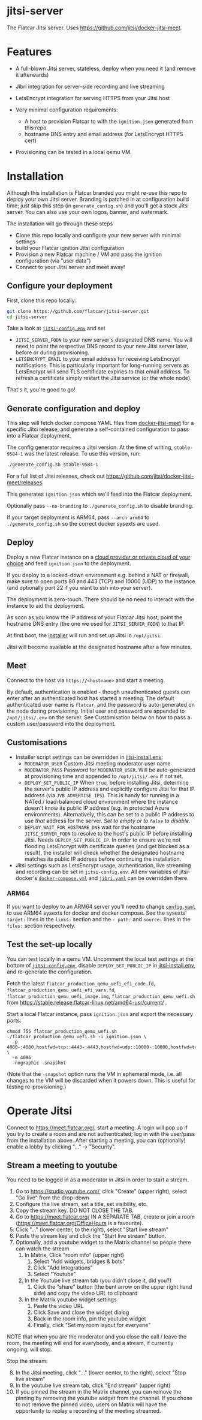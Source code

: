 # jitsi-server

The Flatcar Jitsi server. Uses https://github.com/jitsi/docker-jitsi-meet.

# Features
- A full-blown Jitsi server, stateless, deploy when you need it (and remove it afterwards)
- Jibri integration for server-side recording and live streaming
- LetsEncrypt integration for serving HTTPS from your Jitsi host
- Very minimal configuration requirements:
  - A host to provision Flatcar to with the `ignition.json` generated from this repo
  - hostname DNS entry and email address (for LetsEncrypt HTTPS cert)

- Provisioning can be tested in a local qemu VM.

# Installation

Although this installation is Flatcar branded you might re-use this repo to deploy your own Jitsi server.
Branding is patched in at configuration build time; just skip this step (in `generate_config.sh`)
and you'll get a stock Jitsi server.
You can also use your own logos, banner, and watermark.

The installation will go through these steps
- Clone this repo locally and configure your new server with minimal settings
- build your Flatcar ignition Jitsi configuration
- Provision a new Flatcar machine / VM and pass the ignition configuration (via "user data")
- Connect to your Jitsi server and meet away!

## Configure your deployment

First, clone this repo locally:
```bash
git clone https://github.com/flatcar/jitsi-server.git
cd jitsi-server
```

Take a look at [`jitsi-config.env`](jitsi-config.env) and set
- `JITSI_SERVER_FQDN` to your new server's designated DNS name.
  You will need to point the respective DNS record to your new Jitsi server later,
   before or during provisioning.
- `LETSENCRYPT_EMAIL` to your email address for receiving LetsEncrypt notifications.
  This is particularly important for long-running servers as LetsEncrypt will send
  TLS certificate expiries to that email address.
  To refresh a certificate simply restart the Jitsi service (or the whole node).

That's it, you're good to go!

## Generate configuration and deploy

This step will fetch docker compose YAML files from
[docker-jitsi-meet](https://github.com/jitsi/docker-jitsi-meet)
for a specific Jitsi release, and generate a self-contained configuration to pass
into a Flatcar deployment.

The config generator requires a Jitsi version.
At the time of writing, `stable-9584-1` was the latest release.
To use this version, run:
```bash
./generate_config.sh stable-9584-1
```
For a full list of Jitsi releases, check out
https://github.com/jitsi/docker-jitsi-meet/releases.

This generates `ignition.json` which we'll feed into the Flatcar deployment.

Optionally pass `--no-branding` to `./generate_config.sh` to disable branding.

If your target deployment is ARM64, pass `--arch arm64` to
`./generate_config.sh` so the correct docker sysexts are used.

## Deploy

Deploy a new Flatcar instance on a
[cloud provider or private cloud of your choice](https://www.flatcar.org/docs/latest/installing/cloud/)
and feed `ignition.json` to the deployment.

If you deploy to a locked-down environment e.g. behind a NAT or firewall, make
sure to open ports 80 and 443 (TCP) and 10000 (UDP) to the instance (and
optionally port 22 if you want to ssh into your server).

The deployment is zero-touch.
There should be no need to interact with the instance to aid the deployment.

As soon as you know the IP address of your Flatcar Jitsi host, point the hostname DNS entry
(the one we used for `JITSI_SERVER_FQDN`) to that IP.

At first boot, the [installer](jitsi-install.sh) will run and set up Jitsi in `/opt/jitsi`. 

Jitsi will become available at the designated hostname after a few minutes.

## Meet

Connect to the host via `https://<hostname>` and start a meeting.

By default, authentication is enabled - though unauthenticated guests can enter after
an authenticated host has started a meeting.
The default authenticated user name is `flatcar`, and the password is auto-generated on
the node during provisioning.
Initial user and password are appended to `/opt/jitsi/.env` on the server.
See Customisation below on how to pass a custom user/password into the deployment.

## Customisations

- Installer script settings can be overridden in [jitsi-install.env](jitsi-install.env):
  - `MODERATOR_USER` Custom Jitsi meeting moderator user name
  - `MODERATOR_PASS` Password for `MODERATOR_USER`.
     Will be auto-generated at provisioning time and appended to `/opt/jitsi/.env` if not set.
  - `DEPLOY_SET_PUBLIC_IP` When `true`, before installing Jitsi, determine the server's public IP
     address and explicitly configure Jitsi for that IP address (via `JVB_ADVERTISE_IPS`).
     This is handy for running in a NATed / load-balanced cloud environment where the 
     instance doesn't know its public IP address (e.g. in protected Azure environments).
     Alternatively, this can be set to a public IP address to use _that_ address for the server.
     _Set to empty or to `false` to disable._
  - `DEPLOY_WAIT_FOR_HOSTNAME_DNS` wait for the hostname `JITSI_SERVER_FQDN` to resolve to
    the host's public IP before installing Jitsi. Needs `DEPLOY_SET_PUBLIC_IP`.
    In order to ensure we're not flooding LetsEncrypt with certificate queries (and get blocked as a result), the
    installer will check whether the designated hostname matches its public IP address before
    continuing the installation.
- Jitsi settings such as LetsEncrypt usage, authentication, live streaming and recording can be set in
  `jitsi-config.env`. All env variables of jitsi-docker's
  [`docker-compose.yml`](https://github.com/jitsi/docker-jitsi-meet/blob/master/docker-compose.yml)
  and [`jibri.yaml`](https://github.com/jitsi/docker-jitsi-meet/blob/master/jibri.yml)
  can be overridden there.

### ARM64

If you want to deploy to an ARM64 server you'll need to change [`config.yaml`](config.yaml) to use
ARM64 sysexts for docker and docker compose. See the sysexts' `target:` lines in the `links:` section
and the `- path:` and `source:` lines in the `files:` section respectively.

## Test the set-up locally

You can test locally in a qemu VM.
Uncomment the local test settings at the bottom of [`jitsi-config.env`](jitsi-config.env),
disable `DEPLOY_SET_PUBLIC_IP` in [jitsi-install.env](jitsi-install.env),
and re-generate the configuration.

Fetch the latest `flatcar_production_qemu_uefi_efi_code.fd`,
 `flatcar_production_qemu_uefi_efi_vars.fd`,
 `flatcar_production_qemu_uefi_image.img`,
 `flatcar_production_qemu_uefi.sh` from https://stable.release.flatcar-linux.net/amd64-usr/current/ .

Start a local Flatcar instance, pass `ignition.json` and export the necessary ports:
```
chmod 755 flatcar_production_qemu_uefi.sh
./flatcar_production_qemu_uefi.sh -i ignition.json \
  -p 4080-:4080,hostfwd=tcp::4443-:4443,hostfwd=udp::10000-:10000,hostfwd=tcp::2222 \
  -m 4096
  -nographic -snapshot
```
(Note that the `-snapshot` option runs the VM in ephemeral mode, i.e. all changes to the VM
 will be discarded when it powers down.
 This is useful for testing re-provisioning.)

# Operate Jitsi

Connect to https://meet.flatcar.org/, start a meeting.
A login will pop up if you try to create a room and are not authenticated; log in with the user/pass from the installation above.
After starting a meeting, you can (optionally) enable a lobby by clicking "..." -> "Security".

## Stream a meeting to youtube

You need to be logged in as a moderator in Jitsi in order to start a stream.
1. Go to https://studio.youtube.com/, click "Create" (upper right), select "Go live" from the drop-down
2. Configure the live stream, set a title, set visibility, etc.
3. Copy the stream key. DO NOT CLOSE THE TAB.
4. Go to https://meet.flatcar.org/ IN A SEPARATE TAB, create or join a room (https://meet.flatcar.org/OfficeHours is a favourite).
5. Click "..." (lower center, to the right), select "Start live stream"
6. Paste the stream key and click the "Start live stream" button.
7. Optionally, add a youtube widget to the Matrix channel so people there can watch the stream
   1. In Matrix, Click "room info" (upper right)
      1. Select "Add widgets, bridges & bots"
      2. Click "Add Integrations"
      3. Select "Youtube"
   2. In the Youtube live stream tab (you didn't close it, did you?)
      1. Click the "share" button (the bent arrow on the upper right hand side) and copy the video URL to clipboard
   3. In the Matrix youtube widget settings
      1. Paste the video URL
      2. Click Save and close the widget dialog
      3. Back in the room info, pin the youtube widget
      4. Finally, click "Set my room layout for everyone"

NOTE that when you are the moderator and you close the call / leave the room, the meeting will end for everybody, and a stream, if currently ongoing, will stop.

Stop the stream:

8. In the Jitsi meeting, click "..." (lower center, to the right), select "Stop live stream"
9. In the youtube live stream tab, click "End stream" (upper right)
10. If you pinned the stream in the Matrix channel, you can remove the pinning by removing the youtube widget from the channel.
    If you chose to not remove the pinned video, users on Matrix will have the opportunity to replay a recording of the meeting streamed.
